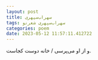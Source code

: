 ```yaml
---
layout: post
title: سهراب‌سپهری
tags: سهراب‌سپهری شعر‌نو
categories: poem
date: 2023-05-12 11:57:11.412722
---
```


و از او می‌پرسی / خانه دوست کجاست.